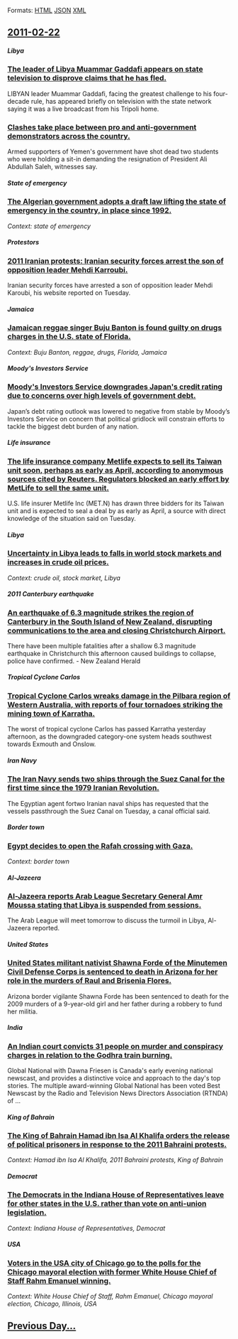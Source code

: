 
Formats: [HTML](2011/02/22/index.html)  [JSON](2011/02/22/index.json)  [XML](2011/02/22/index.xml)  

## [2011-02-22](/news/2011/02/22/index.md)

##### Libya
### [The leader of Libya Muammar Gaddafi appears on state television to disprove claims that he has fled. ](/news/2011/02/22/the-leader-of-libya-muammar-gaddafi-appears-on-state-television-to-disprove-claims-that-he-has-fled.md)
LIBYAN leader Muammar Gaddafi, facing the greatest challenge to his four-decade rule, has appeared briefly on television with the state network saying it was a live broadcast from his Tripoli home.

##### 
### [Clashes take place between pro and anti-government demonstrators across the country. ](/news/2011/02/22/clashes-take-place-between-pro-and-anti-government-demonstrators-across-the-country.md)
Armed supporters of Yemen&#039;s government have shot dead two students who were holding a sit-in demanding the resignation of President Ali Abdullah Saleh, witnesses say.

##### State of emergency
### [The Algerian government adopts a draft law lifting the state of emergency in the country, in place since 1992. ](/news/2011/02/22/the-algerian-government-adopts-a-draft-law-lifting-the-state-of-emergency-in-the-country-in-place-since-1992.md)
_Context: state of emergency_

##### Protestors
### [2011 Iranian protests: Iranian security forces arrest the son of opposition leader Mehdi Karroubi. ](/news/2011/02/22/2011-iranian-protests-iranian-security-forces-arrest-the-son-of-opposition-leader-mehdi-karroubi.md)
Iranian security forces have arrested a son of opposition leader Mehdi Karoubi, his website reported on Tuesday.

##### Jamaica
### [Jamaican reggae singer Buju Banton is found guilty on drugs charges in the U.S. state of Florida. ](/news/2011/02/22/jamaican-reggae-singer-buju-banton-is-found-guilty-on-drugs-charges-in-the-u-s-state-of-florida.md)
_Context: Buju Banton, reggae, drugs, Florida, Jamaica_

##### Moody's Investors Service
### [Moody's Investors Service downgrades Japan's credit rating due to concerns over high levels of government debt. ](/news/2011/02/22/moody-s-investors-service-downgrades-japan-s-credit-rating-due-to-concerns-over-high-levels-of-government-debt.md)
Japan’s debt rating outlook was lowered to negative from stable by Moody’s Investors Service on concern that political gridlock will constrain efforts to tackle the biggest debt burden of any nation.

##### Life insurance
### [The life insurance company Metlife expects to sell its Taiwan unit soon, perhaps as early as April, according to anonymous sources cited by Reuters. Regulators blocked an early effort by MetLife to sell the same unit. ](/news/2011/02/22/the-life-insurance-company-metlife-expects-to-sell-its-taiwan-unit-soon-perhaps-as-early-as-april-according-to-anonymous-sources-cited-by.md)
U.S. life insurer Metlife Inc (MET.N) has drawn three bidders for its Taiwan unit and is expected to seal a deal by as early as April, a source with direct knowledge of the situation said on Tuesday.

##### Libya
### [Uncertainty in Libya leads to falls in world stock markets and increases in crude oil prices. ](/news/2011/02/22/uncertainty-in-libya-leads-to-falls-in-world-stock-markets-and-increases-in-crude-oil-prices.md)
_Context: crude oil, stock market, Libya_

##### 2011 Canterbury earthquake
### [An earthquake of 6.3 magnitude strikes the region of Canterbury in the South Island of New Zealand, disrupting communications to the area and closing Christchurch Airport. ](/news/2011/02/22/an-earthquake-of-6-3-magnitude-strikes-the-region-of-canterbury-in-the-south-island-of-new-zealand-disrupting-communications-to-the-area-an.md)
There have been multiple fatalities after a shallow 6.3 magnitude earthquake in Christchurch this afternoon caused buildings to collapse, police have confirmed. - New Zealand Herald

##### Tropical Cyclone Carlos
### [Tropical Cyclone Carlos wreaks damage in the Pilbara region of Western Australia, with reports of four tornadoes striking the mining town of Karratha. ](/news/2011/02/22/tropical-cyclone-carlos-wreaks-damage-in-the-pilbara-region-of-western-australia-with-reports-of-four-tornadoes-striking-the-mining-town-of.md)
The worst of tropical cyclone Carlos has passed Karratha yesterday afternoon, as the downgraded category-one system heads southwest towards Exmouth and Onslow.

##### Iran Navy
### [The Iran Navy sends two ships through the Suez Canal for the first time since the 1979 Iranian Revolution. ](/news/2011/02/22/the-iran-navy-sends-two-ships-through-the-suez-canal-for-the-first-time-since-the-1979-iranian-revolution.md)
The Egyptian agent fortwo Iranian naval ships has requested that the vessels passthrough the Suez Canal on Tuesday, a canal official said.

##### Border town
### [Egypt decides to open the Rafah crossing with Gaza. ](/news/2011/02/22/egypt-decides-to-open-the-rafah-crossing-with-gaza.md)
_Context: border town_

##### Al-Jazeera
### [Al-Jazeera reports Arab League Secretary General Amr Moussa stating that Libya is suspended from sessions. ](/news/2011/02/22/al-jazeera-reports-arab-league-secretary-general-amr-moussa-stating-that-libya-is-suspended-from-sessions.md)
The Arab League will meet tomorrow to discuss the turmoil in Libya, Al-Jazeera reported.

##### United States
### [United States militant nativist Shawna Forde of the Minutemen Civil Defense Corps is sentenced to death in Arizona for her role in the murders of Raul and Brisenia Flores. ](/news/2011/02/22/united-states-militant-nativist-shawna-forde-of-the-minutemen-civil-defense-corps-is-sentenced-to-death-in-arizona-for-her-role-in-the-murde.md)
Arizona border vigilante Shawna Forde has been sentenced to death for the 2009 murders of a 9-year-old girl and her father during a robbery to fund her militia.

##### India
### [An Indian court convicts 31 people on murder and conspiracy charges in relation to the Godhra train burning. ](/news/2011/02/22/an-indian-court-convicts-31-people-on-murder-and-conspiracy-charges-in-relation-to-the-godhra-train-burning.md)
Global National with Dawna Friesen is Canada&#039;s early evening national newscast, and provides a distinctive voice and approach to the day&#039;s top stories. The multiple award-winning Global National has been voted Best Newscast by the Radio and Television News Directors Association (RTNDA) of ...

##### King of Bahrain
### [The King of Bahrain Hamad ibn Isa Al Khalifa orders the release of political prisoners in response to the 2011 Bahraini protests. ](/news/2011/02/22/the-king-of-bahrain-hamad-ibn-isa-al-khalifa-orders-the-release-of-political-prisoners-in-response-to-the-2011-bahraini-protests.md)
_Context: Hamad ibn Isa Al Khalifa, 2011 Bahraini protests, King of Bahrain_

##### Democrat
### [The Democrats in the Indiana House of Representatives leave for other states in the U.S. rather than vote on anti-union legislation. ](/news/2011/02/22/the-democrats-in-the-indiana-house-of-representatives-leave-for-other-states-in-the-u-s-rather-than-vote-on-anti-union-legislation.md)
_Context: Indiana House of Representatives, Democrat_

##### USA
### [Voters in the USA city of Chicago go to the polls for the Chicago mayoral election with former White House Chief of Staff Rahm Emanuel winning. ](/news/2011/02/22/voters-in-the-usa-city-of-chicago-go-to-the-polls-for-the-chicago-mayoral-election-with-former-white-house-chief-of-staff-rahm-emanuel-winni.md)
_Context: White House Chief of Staff, Rahm Emanuel, Chicago mayoral election, Chicago, Illinois, USA_

## [Previous Day...](/news/2011/02/21/index.md)

